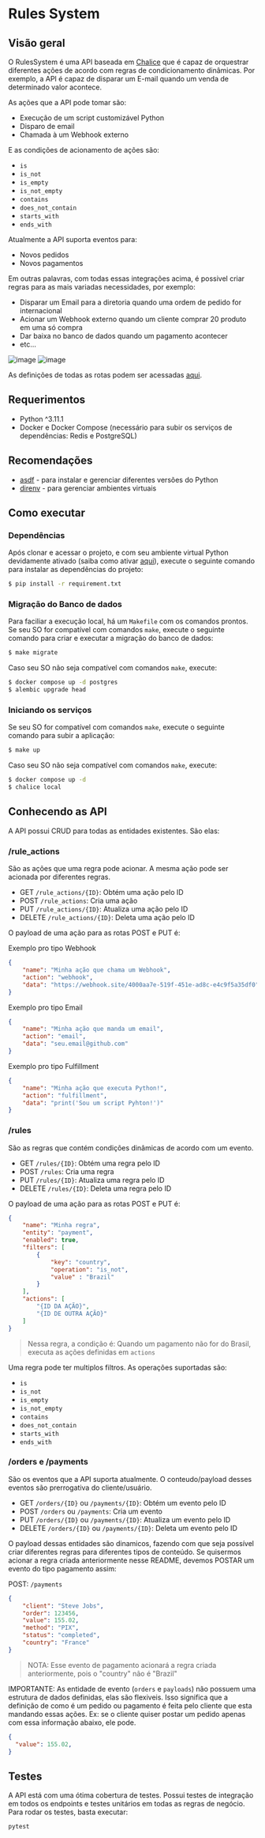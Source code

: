 # Rules System

## Visão geral

O RulesSystem é uma API baseada em [Chalice](https://aws.github.io/chalice/index.html) que é capaz de orquestrar diferentes ações de acordo com regras de condicionamento dinâmicas. Por exemplo, a API é capaz de disparar um E-mail quando um venda de determinado valor acontece.

As ações que a API pode tomar são:
* Execução de um script customizável Python
* Disparo de email
* Chamada à um Webhook externo

E as condições de acionamento de ações são:
* `is`
* `is_not`
* `is_empty`
* `is_not_empty`
* `contains`
* `does_not_contain`
* `starts_with`
* `ends_with`

Atualmente a API suporta eventos para:
* Novos pedidos
* Novos pagamentos

Em outras palavras, com todas essas integrações acima, é possivel criar regras para as mais variadas necessidades, por exemplo:

* Disparar um Email para a diretoria quando uma ordem de pedido for internacional
* Acionar um Webhook externo quando um cliente comprar 20 produto em uma só compra
* Dar baixa no banco de dados quando um pagamento acontecer
* etc...

![image](https://github.com/alissonpelizaro/rules-system/.assets/infra.png)
![image](https://github.com/alissonpelizaro/rules-system/.assets/Diagram.drawio.png)

As definições de todas as rotas podem ser acessadas [aqui](https://documenter.getpostman.com/view/28677630/2s9Ykoe2N8).

## Requerimentos
* Python ^3.11.1
* Docker e Docker Compose (necessário para subir os serviços de dependências: Redis e PostgreSQL)

## Recomendações
* [asdf](https://asdf-vm.com/#/core-manage-asdf?id=install) - para instalar e gerenciar diferentes versões do Python
* [direnv](https://github.com/asdf-community/asdf-direnv) - para gerenciar ambientes virtuais

## Como executar

### Dependências
Após clonar e acessar o projeto, e com seu ambiente virtual Python devidamente ativado (saiba como ativar [aqui](https://www.infoworld.com/article/3239675/virtualenv-and-venv-python-virtual-environments-explained.html)), execute o seguinte comando para instalar as dependências do projeto:

```sh
$ pip install -r requirement.txt
```

### Migração do Banco de dados
Para faciliar a execução local, há um `Makefile` com os comandos prontos. Se seu SO for compatível com comandos `make`, execute o seguinte comando para criar e executar a migração do banco de dados:

```sh
$ make migrate
```

Caso seu SO não seja compatível com comandos `make`, execute:
```sh
$ docker compose up -d postgres
$ alembic upgrade head
```

### Iniciando os serviços
 Se seu SO for compatível com comandos `make`, execute o seguinte comando para subir a aplicação:

```sh
$ make up
```

Caso seu SO não seja compatível com comandos `make`, execute:
```sh
$ docker compose up -d
$ chalice local
```

## Conhecendo as API
A API possui CRUD para todas as entidades existentes. São elas:

### /rule_actions
São as ações que uma regra pode acionar. A mesma ação pode ser acionada por diferentes regras.
* GET `/rule_actions/{ID}`: Obtém uma ação pelo ID
* POST `/rule_actions`: Cria uma ação
* PUT `/rule_actions/{ID}`: Atualiza uma ação pelo ID
* DELETE `/rule_actions/{ID}`: Deleta uma ação pelo ID

O payload de uma ação para as rotas POST e PUT é:

Exemplo pro tipo Webhook
```json
{
    "name": "Minha ação que chama um Webhook",
    "action": "webhook",
    "data": "https://webhook.site/4000aa7e-519f-451e-ad8c-e4c9f5a35df0"
}
```

Exemplo pro tipo Email
```json
{
    "name": "Minha ação que manda um email",
    "action": "email",
    "data": "seu.email@github.com"
}
```

Exemplo pro tipo Fulfillment
```json
{
    "name": "Minha ação que executa Python!",
    "action": "fulfillment",
    "data": "print('Sou um script Pyhton!')"
}
```


### /rules
São as regras que contém condições dinâmicas de acordo com um evento.

* GET `/rules/{ID}`: Obtém uma regra pelo ID
* POST `/rules`: Cria uma regra
* PUT `/rules/{ID}`: Atualiza uma regra pelo ID
* DELETE `/rules/{ID}`: Deleta uma regra pelo ID

O payload de uma ação para as rotas POST e PUT é:
```json
{
    "name": "Minha regra",
    "entity": "payment",
    "enabled": true,
    "filters": [
        {
            "key": "country",
            "operation": "is_not",
            "value" : "Brazil"
        }
    ],
    "actions": [
        "{ID DA AÇÃO}",
        "{ID DE OUTRA AÇÃO}"
    ]
}
```
> Nessa regra, a condição é: Quando um pagamento não for do Brasil, executa as ações definidas em `actions`

Uma regra pode ter multiplos filtros. As operações suportadas são:
* `is`
* `is_not`
* `is_empty`
* `is_not_empty`
* `contains`
* `does_not_contain`
* `starts_with`
* `ends_with`


### /orders e /payments
São os eventos que a API suporta atualmente. O conteudo/payload desses eventos são prerrogativa do cliente/usuário.
* GET `/orders/{ID}` ou `/payments/{ID}`: Obtém um evento pelo ID
* POST `/orders` ou `/payments`: Cria um evento
* PUT `/orders/{ID}` ou `/payments/{ID}`: Atualiza um evento pelo ID
* DELETE `/orders/{ID}` ou `/payments/{ID}`: Deleta um evento pelo ID

O payload dessas entidades são dinamicos, fazendo com que seja possível criar diferentes regras para diferentes tipos de conteúdo. Se quisermos acionar a regra criada anteriormente nesse README, devemos POSTAR um evento do tipo pagamento assim:

POST: `/payments`
```json
{
    "client": "Steve Jobs",
    "order": 123456, 
    "value": 155.02,
    "method": "PIX",
    "status": "completed",
    "country": "France"
}
```
> NOTA: Esse evento de pagamento acionará a regra criada anteriormente, pois o "country" não é "Brazil"

IMPORTANTE: As entidade de evento (`orders` e `payloads`) não possuem uma estrutura de dados definidas, elas são flexiveis. Isso significa que a definição de como é um pedido ou pagamento é feita pelo cliente que esta mandando essas ações.
Ex: se o cliente quiser postar um pedido apenas com essa informação abaixo, ele pode.
```json
{
  "value": 155.02,
}
```

## Testes
A API está com uma ótima cobertura de testes. Possui testes de integração em todos os endpoints e testes unitários em todas as regras de negócio. Para rodar os testes, basta executar:

```sh
pytest
```